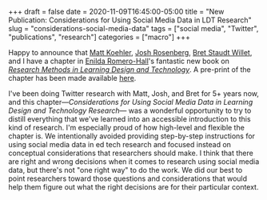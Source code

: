 +++ 
draft = false
date = 2020-11-09T16:45:00-05:00
title = "New Publication: Considerations for Using Social Media Data in LDT Research"
slug = "considerations-social-media-data" 
tags = ["social media", "Twitter", "publications", "research"]
categories = ["macro"]
+++

Happy to announce that [Matt Koehler](http://www.matt-koehler.com/), [Josh Rosenberg](https://joshuamrosenberg.com/), [Bret Staudt Willet](http://bretsw.com/), and I have a chapter in [Enilda Romero-Hall](https://www.enildaromero.net/)'s fantastic new book on *[Research Methods in Learning Design and Technology](https://www.routledge.com/Research-Methods-in-Learning-Design-and-Technology/Romero-Hall/p/book/9780367203283)*. A pre-print of the chapter has been made available [here](http://www.researchmerge.com/uploads/7/5/3/5/75356681/chapter_5_research_methods_in_learning_design_and_technology_pre-print.pdf).

I've been doing Twitter research with Matt, Josh, and Bret for 5+ years now, and this chapter—*Considerations for Using Social Media Data in Learning Design and Technology Research*— was a wonderful opportunity to try to distill everything that we've learned into an accessible introduction to this kind of research. I'm especially proud of how high-level and flexible the chapter is. We intentionally avoided providing step-by-step instructions for using social media data in ed tech research and focused instead on conceptual considerations that researchers should make. I think that there are right and wrong decisions when it comes to research using social media data, but there's not "one right way" to do the work. We did our best to point researchers toward those questions and considerations that would help them figure out what the right decisions are for their particular context.